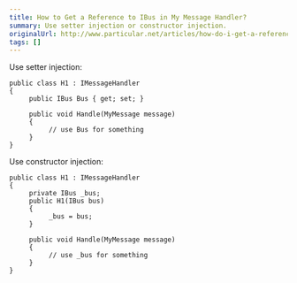 ```yaml
---
title: How to Get a Reference to IBus in My Message Handler?
summary: Use setter injection or constructor injection.
originalUrl: http://www.particular.net/articles/how-do-i-get-a-reference-to-ibus-in-my-message-handler
tags: []
---
```


Use setter injection:

    public class H1 : IMessageHandler
    {
         public IBus Bus { get; set; }

         public void Handle(MyMessage message)
         {
              // use Bus for something
         }
    }

Use constructor injection:

    public class H1 : IMessageHandler
    {
         private IBus _bus;
         public H1(IBus bus)
         {
              _bus = bus;
         }

         public void Handle(MyMessage message)
         {
              // use _bus for something
         }
    }

